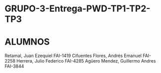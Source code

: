 # GRUPO-3-Entrega-PWD-TP1-TP2-TP3

# ALUMNOS

 Retamal, Juan Ezequiel     FAI-1419
 Cifuentes Flores, Andrés Emanuel     FAI-2258
 Herrera, Julio Federico     FAI-4285
 Agüero Mendez, Guillermo Andres     FAI-3844

